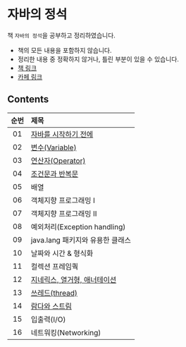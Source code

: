 # 자바의 정석

책 `자바의 정석`을 공부하고 정리하였습니다.

- 책의 모든 내용을 포함하지 않습니다.
- 정리한 내용 중 정확하지 않거나, 틀린 부분이 있을 수 있습니다.
- [책 링크](http://www.kyobobook.co.kr/product/detailViewKor.laf?ejkGb=KOR&mallGb=KOR&barcode=9788994492032&orderClick=LAG&Kc=)
- [카페 링크](https://cafe.naver.com/javachobostudy)

## Contents

| 순번 | 제목                                                                                                                                                                                                                                                           |
| :--: | :------------------------------------------------------------------------------------------------------------------------------------------------------------------------------------------------------------------------------------------------------------- |
|  01  | [자바를 시작하기 전에](https://github.com/0xe82de/Study/tree/main/Java/%EC%9E%90%EB%B0%94%EC%9D%98%20%EC%A0%95%EC%84%9D/01%20%EC%9E%90%EB%B0%94%EB%A5%BC%20%EC%8B%9C%EC%9E%91%ED%95%98%EA%B8%B0%20%EC%A0%84%EC%97%90)                                          |
|  02  | [변수(Variable)](<https://github.com/0xe82de/Study/tree/main/Java/%EC%9E%90%EB%B0%94%EC%9D%98%20%EC%A0%95%EC%84%9D/02%20%EB%B3%80%EC%88%98(Variable)>)                                                                                                         |
|  03  | [연산자(Operator)](<https://github.com/0xe82de/Study/tree/main/Java/%EC%9E%90%EB%B0%94%EC%9D%98%20%EC%A0%95%EC%84%9D/03%20%EC%97%B0%EC%82%B0%EC%9E%90(Operator)>)                                                                                              |
|  04  | [조건문과 반복문](https://github.com/0xe82de/Study/tree/main/Java/%EC%9E%90%EB%B0%94%EC%9D%98%20%EC%A0%95%EC%84%9D/04%20%EC%A1%B0%EA%B1%B4%EB%AC%B8%EA%B3%BC%20%EB%B0%98%EB%B3%B5%EB%AC%B8)                                                                    |
|  05  | 배열                                                                                                                                                                                                                                                           |
|  06  | 객체지향 프로그래밍 Ⅰ                                                                                                                                                                                                                                          |
|  07  | 객체지향 프로그래밍 Ⅱ                                                                                                                                                                                                                                          |
|  08  | 예외처리(Exception handling)                                                                                                                                                                                                                                   |
|  09  | java.lang 패키지와 유용한 클래스                                                                                                                                                                                                                               |
|  10  | 날짜와 시간 & 형식화                                                                                                                                                                                                                                           |
|  11  | 컬렉션 프레임쿽                                                                                                                                                                                                                                                |
|  12  | [지네릭스, 열거형, 애너테이션](https://github.com/0xe82de/Study/tree/main/Java/%EC%9E%90%EB%B0%94%EC%9D%98%20%EC%A0%95%EC%84%9D/12%20%EC%A7%80%EB%84%A4%EB%A6%AD%EC%8A%A4%2C%20%EC%97%B4%EA%B1%B0%ED%98%95%2C%20%EC%95%A0%EB%84%88%ED%85%8C%EC%9D%B4%EC%85%98) |
|  13  | [쓰레드(thread)](<https://github.com/0xe82de/Study/tree/main/Java/%EC%9E%90%EB%B0%94%EC%9D%98%20%EC%A0%95%EC%84%9D/13%20%EC%93%B0%EB%A0%88%EB%93%9C(Thread)>)                                                                                                  |
|  14  | [람다와 스트림](https://github.com/0xe82de/Study/tree/main/Java/%EC%9E%90%EB%B0%94%EC%9D%98%20%EC%A0%95%EC%84%9D/14%20%EB%9E%8C%EB%8B%A4%EC%99%80%20%EC%8A%A4%ED%8A%B8%EB%A6%BC)                                                                               |
|  15  | 입출력(I/O)                                                                                                                                                                                                                                                    |
|  16  | 네트워킹(Networking)                                                                                                                                                                                                                                           |
